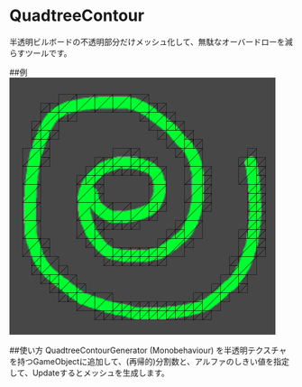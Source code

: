 QuadtreeContour
===============
半透明ビルボードの不透明部分だけメッシュ化して、無駄なオーバードローを減らすツールです。

##例
![画像にそったメッシュ生成](Doc/Mesh.png)

##使い方
QuadtreeContourGenerator (Monobehaviour) を半透明テクスチャを持つGameObjectに追加して、(再帰的)分割数と、アルファのしきい値を指定して、Updateするとメッシュを生成します。
